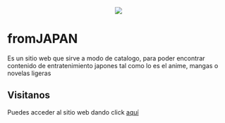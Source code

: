 <p align="center">
  <img src="https://github.com/Axforzi/fromJapan/assets/98427019/028e686e-36da-4791-ac54-a65d0429fd16">
</p>

<h1> fromJAPAN </h1>

<p> Es un sitio web que sirve a modo de catalogo, para poder encontrar contenido de entratenimiento japones tal como lo es el anime, mangas o novelas ligeras </p>

<h2> Visitanos </h2>
<p> Puedes acceder al sitio web dando click <a href="https://testfz01718.pythonanywhere.com" target"_blank"> aquí </a> </p>
